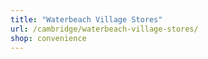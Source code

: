 ```yaml
---
title: "Waterbeach Village Stores"
url: /cambridge/waterbeach-village-stores/
shop: convenience
---
```

